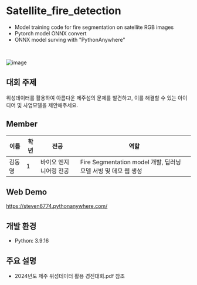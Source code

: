 # Satellite_fire_detection
- Model training code for fire segmentation on satellite RGB images
- Pytorch model ONNX convert
- ONNX model surving with "PythonAnywhere"
<br>

![image](https://github.com/user-attachments/assets/45953782-9b80-4efe-85e3-4e27d637a43f)

## 대회 주제
위성데이터를 활용하여 아름다운 제주섬의 문제를 발견하고, 이를 해결할 수 있는 아이디어 및 사업모델을 제안해주세요. 

## Member
| 이름       | 학년 | 전공          | 역할                          |
|------------|-----|---------------|------------------------------|
| 김동영    | 1    | 바이오 엔지니어링 전공 | Fire Segmentation model 개발, 딥러닝 모델 서빙 및 데모 웹 생성 |

## Web Demo
https://steven6774.pythonanywhere.com/

## 개발 환경
- Python: 3.9.16

## 주요 설명
- 2024년도 제주 위성데이터 활용 경진대회.pdf 참조
